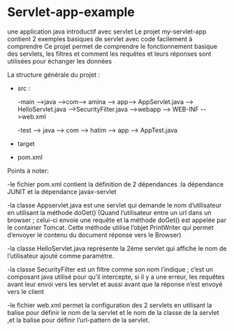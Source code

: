 # Servlet-app-example
une application java introductif avec servlet
Le projet my-servlet-app contient 2 exemples basiques de servlet avec code facilement à comprendre 
Ce projet permet de comprendre le fonctionnement basique des servlets, les filtres et comment les requêtes et leurs réponses sont utilisées pour échanger les données 

La structure générale du projet :
-	src :

       -main -->java -->com--> amina --> app-->  AppServlet.java
                                            --> HelloServlet.java
                                            -->SecurityFilter.java
             -->webapp --> WEB-INF -->web.xml

     -test --> java --> com --> hatim --> app -->  AppTest.java
- target
- pom.xml


Points à noter:

-le fichier pom.xml contient la définition de 2 dépendances :la dépendance JUNIT et la dépendance javax-servlet

-la classe Appservlet.java est une servlet qui demande le nom d’utilisateur en utilisant la méthode doGet()
(Quand l’utilisateur entre un url dans un browser ; celui-ci envoie une requête et la méthode doGet() est appelée par le container Tomcat. Cette méthode utilise l’objet PrintWriter qui permet d’envoyer le contenu du document réponse vers le Browser)

-la classe HelloServlet.java représente la 2ème servlet qui affiche le nom de l’utilisateur ajouté comme paramètre.

-la classe SecurityFilter est un filtre comme son nom l’indique ; c’est un composant java utilisé pour qu’il intercepte, si il y a une erreur, les requêtes avant leur envoi vers les servlet et aussi avant que la réponse n’est envoyé vers le client

-le fichier web.xml permet la configuration des 2 servlets en utilisant la balise <servlet> pour définir le nom de la servlet et le nom de la classe de la servlet ,et la balise<web-mapping> pour définir l’url-pattern de la servlet.
